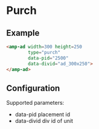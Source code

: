 <!---
Copyright 2015 The AMP HTML Authors. All Rights Reserved.

Licensed under the Apache License, Version 2.0 (the "License");
you may not use this file except in compliance with the License.
You may obtain a copy of the License at

      http://www.apache.org/licenses/LICENSE-2.0

Unless required by applicable law or agreed to in writing, software
distributed under the License is distributed on an "AS-IS" BASIS,
WITHOUT WARRANTIES OR CONDITIONS OF ANY KIND, either express or implied.
See the License for the specific language governing permissions and
limitations under the License.
-->

# Purch

## Example

```html
<amp-ad width=300 height=250
        type="purch"
        data-pid="2500"
        data-divid="ad_300x250">
</amp-ad>
```

## Configuration

Supported parameters:

- data-pid    placement id
- data-divid  div id of unit